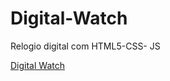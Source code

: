 # Digital-Watch
 Relogio digital com HTML5-CSS- JS

<a href="https://bmrnice.github.io/Digital-Watch/" taget=_blanket>Digital Watch</a> 
